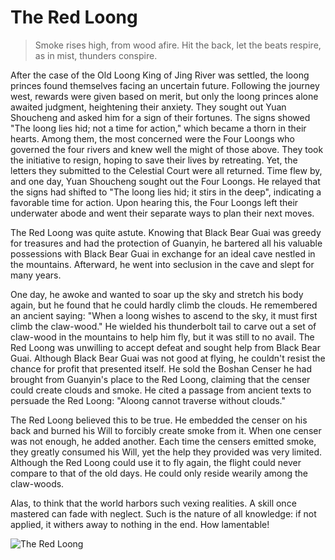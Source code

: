 # The Red Loong

> Smoke rises high, from wood afire.
> Hit the back, let the beats respire, as in mist, thunders conspire.

After the case of the Old Loong King of Jing River was settled, the loong
princes found themselves facing an uncertain future. Following the
journey west, rewards were given based on merit, but only the loong
princes alone awaited judgment, heightening their anxiety. They sought
out Yuan Shoucheng and asked him for a sign of their fortunes. The signs
showed "The loong lies hid; not a time for action," which became a thorn
in their hearts. Among them, the most concerned were the Four Loongs
who governed the four rivers and knew well the might of those above.
They took the initiative to resign, hoping to save their lives by retreating.
Yet, the letters they submitted to the Celestial Court were all returned.
Time flew by, and one day, Yuan Shoucheng sought out the Four Loongs.
He relayed that the signs had shifted to "The loong lies hid; it stirs in the
deep", indicating a favorable time for action. Upon hearing this, the Four
Loongs left their underwater abode and went their separate ways to plan
their next moves.

The Red Loong was quite astute. Knowing that Black Bear Guai was greedy
for treasures and had the protection of Guanyin, he bartered all his
valuable possessions with Black Bear Guai in exchange for an ideal cave
nestled in the mountains. Afterward, he went into seclusion in the cave
and slept for many years.

One day, he awoke and wanted to soar up the sky and stretch his body
again, but he found that he could hardly climb the clouds. He
remembered an ancient saying: "When a loong wishes to ascend to the
sky, it must first climb the claw-wood." He wielded his thunderbolt tail to
carve out a set of claw-wood in the mountains to help him fly, but it was
still to no avail.
The Red Loong was unwilling to accept defeat and sought help from Black
Bear Guai. Although Black Bear Guai was not good at flying, he couldn't
resist the chance for profit that presented itself. He sold the Boshan
Censer he had brought from Guanyin's place to the Red Loong, claiming
that the censer could create clouds and smoke. He cited a passage from
ancient texts to persuade the Red Loong: "Aloong cannot traverse
without clouds."

The Red Loong believed this to be true. He embedded the censer on his
back and burned his Will to forcibly create smoke from it. When one
censer was not enough, he added another. Each time the censers emitted
smoke, they greatly consumed his Will, yet the help they provided was
very limited. Although the Red Loong could use it to fly again, the flight
could never compare to that of the old days. He could only reside wearily
among the claw-woods.

Alas, to think that the world harbors such vexing realities. A skill once
mastered can fade with neglect. Such is the nature of all knowledge: if not
applied, it withers away to nothing in the end. How lamentable!

![The Red Loong](/image-20240828215422264.png)